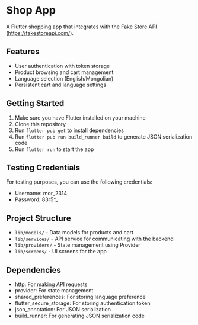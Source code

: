 # Shop App

A Flutter shopping app that integrates with the Fake Store API (https://fakestoreapi.com/).

## Features

- User authentication with token storage
- Product browsing and cart management
- Language selection (English/Mongolian)
- Persistent cart and language settings

## Getting Started

1. Make sure you have Flutter installed on your machine
2. Clone this repository
3. Run `flutter pub get` to install dependencies
4. Run `flutter pub run build_runner build` to generate JSON serialization code
5. Run `flutter run` to start the app

## Testing Credentials

For testing purposes, you can use the following credentials:

- Username: mor_2314
- Password: 83r5^\_

## Project Structure

- `lib/models/` - Data models for products and cart
- `lib/services/` - API service for communicating with the backend
- `lib/providers/` - State management using Provider
- `lib/screens/` - UI screens for the app

## Dependencies

- http: For making API requests
- provider: For state management
- shared_preferences: For storing language preference
- flutter_secure_storage: For storing authentication token
- json_annotation: For JSON serialization
- build_runner: For generating JSON serialization code
